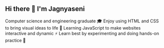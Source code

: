 ## Hi there 👋 I'm Jagnyaseni 
Computer science and engineering graduate 🎓
Enjoy using HTML and CSS to bring visual ideas to life 🎨
Learning JavaScript to make websites interactive and dynamic ⚡
Learn best by experimenting and doing hands-on practice 🧪



